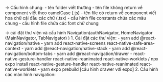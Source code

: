 -> Cấu hình chung:
    - tên folder viết thường
    - tên file không return về component viết theo camelCase (.ts)
    - tên file có return về component viết hoa chữ cái đầu các chữ (.tsx)
    - cấu hình file constants chứa các màu chung
    - cấu hình file chứa các font chữ chung 

-> cài đặt thư viện và cấu hình Navigation(authNavigator, HomeNavigator (MainNavigator, TabNavigator) )
    1. Cài đặt các thư viện: 
        - yarn add @react-navigation/native
        - yarn add react-native-screens react-native-safe-area-context
        - yarn add @react-navigation/native-stack
        - yarn add @react-navigation/bottom-tabs
        - yarn add @react-navigation/drawer
        - react-native-gesture-handler react-native-reanimated react-native-worklets / npx expo install react-native-gesture-handler react-native-reanimated react-native-worklets 
        - yarn expo prebuild [cấu hình drawer với expo]
    2. Cấu hình các màn hình navigation:
